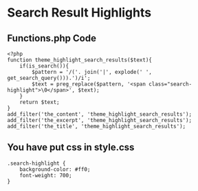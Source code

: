 # Search Result Highlights

## Functions.php Code
```
<?php 
function theme_highlight_search_results($text){
    if(is_search()){
        $pattern = '/('. join('|', explode(' ', get_search_query())).')/i';
        $text = preg_replace($pattern, '<span class="search-highlight">\0</span>', $text);
    }
    return $text;
}
add_filter('the_content', 'theme_highlight_search_results');
add_filter('the_excerpt', 'theme_highlight_search_results');
add_filter('the_title', 'theme_highlight_search_results');
```


## You have put css in style.css
```
.search-highlight {
    background-color: #ff0;
    font-weight: 700;
}
```
